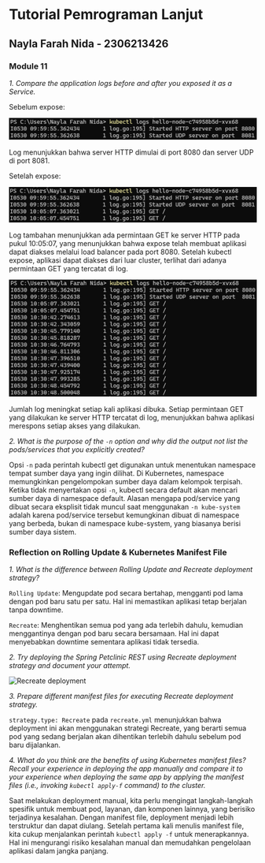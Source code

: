 # Tutorial Pemrograman Lanjut
## Nayla Farah Nida - 2306213426

### Module 11

*1. Compare the application logs before and after you exposed it as a Service.*

Sebelum expose:

![Before exposing as service](logs-before-exposed.png)

Log menunjukkan bahwa server HTTP dimulai di port 8080 dan server UDP di port 8081.

Setelah expose:

![After exposing as service](logs-after-exposed.png)

Log tambahan menunjukkan ada permintaan GET ke server HTTP pada pukul 10:05:07, yang menunjukkan bahwa expose telah membuat aplikasi dapat diakses melalui load balancer pada port 8080. Setelah kubectl expose, aplikasi dapat diakses dari luar cluster, terlihat dari adanya permintaan GET yang tercatat di log.

![After running the app several times](logs-after-running-apps.png)

Jumlah log meningkat setiap kali aplikasi dibuka. Setiap permintaan GET yang dilakukan ke server HTTP tercatat di log, menunjukkan bahwa aplikasi merespons setiap akses yang dilakukan.

*2. What is the purpose of the `-n` option and why did the output not list the pods/services that you explicitly created?*

Opsi ```-n``` pada perintah kubectl get digunakan untuk menentukan namespace tempat sumber daya yang ingin dilihat. Di Kubernetes, namespace memungkinkan pengelompokan sumber daya dalam kelompok terpisah. Ketika tidak menyertakan opsi ```-n```, kubectl secara default akan mencari sumber daya di namespace default. Alasan mengapa pod/service yang dibuat secara eksplisit tidak muncul saat menggunakan ```-n kube-system``` adalah karena pod/service tersebut kemungkinan dibuat di namespace yang berbeda, bukan di namespace kube-system, yang biasanya berisi sumber daya sistem.


### Reflection on Rolling Update & Kubernetes Manifest File

*1. What is the difference between Rolling Update and Recreate deployment strategy?*

```Rolling Update```: Mengupdate pod secara bertahap, mengganti pod lama dengan pod baru satu per satu. Hal ini memastikan aplikasi tetap berjalan tanpa downtime.

```Recreate```: Menghentikan semua pod yang ada terlebih dahulu, kemudian menggantinya dengan pod baru secara bersamaan. Hal ini dapat menyebabkan downtime sementara aplikasi tidak tersedia.

*2. Try deploying the Spring Petclinic REST using Recreate deployment strategy and document your attempt.*

![Recreate deployment](recreate-deployment.png)

*3. Prepare different manifest files for executing Recreate deployment strategy.*

```strategy.type: Recreate``` pada ```recreate.yml``` menunjukkan bahwa deployment ini akan menggunakan strategi Recreate, yang berarti semua pod yang sedang berjalan akan dihentikan terlebih dahulu sebelum pod baru dijalankan.

*4. What do you think are the benefits of using Kubernetes manifest files? Recall your experience in deploying the app manually and compare it to your experience when deploying the same app by applying the manifest files (i.e., invoking `kubectl apply-f` command) to the cluster.*

Saat melakukan deployment manual, kita perlu mengingat langkah-langkah spesifik untuk membuat pod, layanan, dan komponen lainnya, yang berisiko terjadinya kesalahan. Dengan manifest file, deployment menjadi lebih terstruktur dan dapat diulang. Setelah pertama kali menulis manifest file, kita cukup menjalankan perintah ```kubectl apply -f``` untuk menerapkannya. Hal ini mengurangi risiko kesalahan manual dan memudahkan pengelolaan aplikasi dalam jangka panjang.